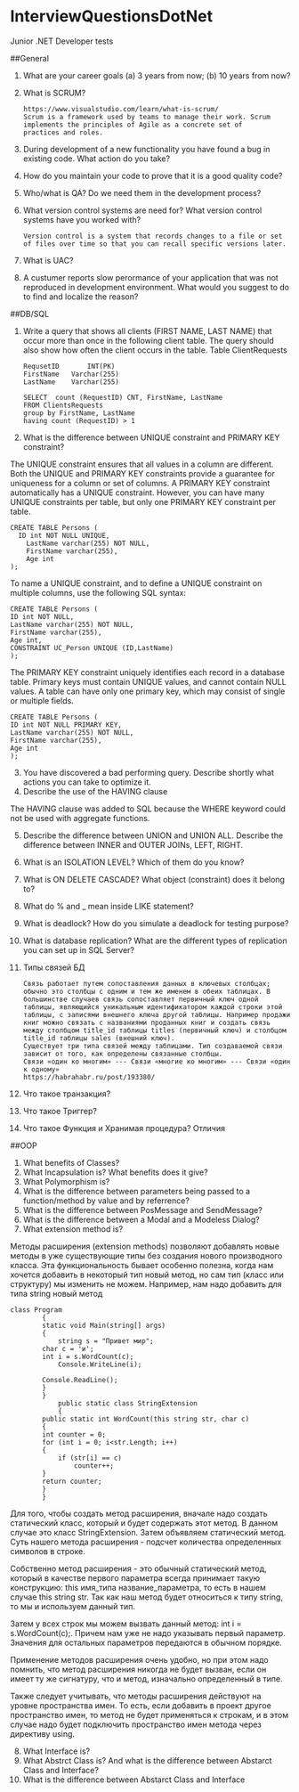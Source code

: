 # InterviewQuestionsDotNet
Junior .NET Developer tests

##General

1.	What are your career goals (а) 3 years from now; (b) 10 years from now?
2.	What is SCRUM?

		https://www.visualstudio.com/learn/what-is-scrum/
		Scrum is a framework used by teams to manage their work. Scrum implements the principles of Agile as a concrete set of 			practices and roles.
 

3.	During development of a new functionality you have found a bug in existing code. What action do you take?
4.	How do you maintain your code to prove that it is a good quality code?
5.	Who/what is QA? Do we need them in the development process?
6.	What version control systems are need for? What version control systems have you worked with?
		
		Version control is a system that records changes to a file or set of files over time so that you can recall specific versions later.


7.	What is UAC?
8.	A custumer reports slow perormance of your application that was not reproduced in development environment. What would you suggest to do to find and localize the reason?

##DB/SQL

1.	Write a query that shows all clients (FIRST NAME, LAST NAME) that occur more than once in the following client table. The query should also show how often the client occurs in the table.
Table ClientRequests

		RequsetID   	INT(PK)
		FirstName	Varchar(255)		
		LastName 	Varchar(255)

		SELECT 	count (RequestID) CNT, FirstName, LastName  
		FROM ClientsRequests 
		group by FirstName, LastName
		having count (RequestID) > 1

2.	What is the difference between UNIQUE constraint and PRIMARY KEY constraint?

The UNIQUE constraint ensures that all values in a column are different. Both the UNIQUE and PRIMARY KEY constraints provide a guarantee for uniqueness for a column or set of columns. A PRIMARY KEY constraint automatically has a UNIQUE constraint. However, you can have many UNIQUE constraints per table, but only one PRIMARY KEY constraint per table.
	
	CREATE TABLE Persons (
  	  ID int NOT NULL UNIQUE,
    	LastName varchar(255) NOT NULL,
    	FirstName varchar(255),
    	Age int
	);

To name a UNIQUE constraint, and to define a UNIQUE constraint on multiple columns, use the following SQL syntax: 

	CREATE TABLE Persons (
    ID int NOT NULL,
    LastName varchar(255) NOT NULL,
    FirstName varchar(255),
    Age int,
    CONSTRAINT UC_Person UNIQUE (ID,LastName)
	);

The PRIMARY KEY constraint uniquely identifies each record in a database table. Primary keys must contain UNIQUE values, and cannot contain NULL values. A table can have only one primary key, which may consist of single or multiple fields.
	
	CREATE TABLE Persons (
    ID int NOT NULL PRIMARY KEY,
    LastName varchar(255) NOT NULL,
    FirstName varchar(255),
    Age int
	);

3.	You have discovered a bad performing query. Describe shortly what actions you can take to optimize it.
4.	Describe the use of the HAVING clause

The HAVING clause was added to SQL because the WHERE keyword could not be used with aggregate functions.

5.	Describe the difference between UNION and UNION ALL. Describe the difference between INNER and OUTER JOINs, LEFT, RIGHT.
6.	What is an ISOLATION LEVEL? Which of them do you know?
7.	What is ON DELETE CASCADE? What object (constraint) does it belong to?
8.	What do % and _ mean inside LIKE statement?
9.	What is deadlock? How do you simulate a deadlock for testing purpose?
10.	What is database replication? What are the different types of replication you can set up in SQL Server?

11.	Типы связей БД

		Связь работает путем сопоставления данных в ключевых столбцах; обычно это столбцы с одним и тем же именем в обеих таблицах. В большинстве случаев связь сопоставляет первичный ключ одной таблицы, являющийся уникальным идентификатором каждой строки этой таблицы, с записями внешнего ключа другой таблицы. Например продажи книг можно связать с названиями проданных книг и создать связь между столбцом title_id таблицы titles (первичный ключ) и столбцом title_id таблицы sales (внешний ключ).
		Существует три типа связей между таблицами. Тип создаваемой связи зависит от того, как определены связанные столбцы. 
		Связи «один ко многим» --- Связи «многие ко многим» --- Связи «один к одному»
		https://habrahabr.ru/post/193380/

12.	Что такое транзакция?
13.	Что такое Триггер?
14.	Что такое Функция и Хранимая процедура? Отличия

##OOP

1.	What benefits of Classes?
2.	What Incapsulation is? What benefits does it give?
3.	What Polymorphism is?
4.	What is the difference between parameters being passed to a function/method by value and by referrence?
5.	What is the difference between PosMessage and SendMessage?
6.	What is the difference between a Modal and a Modeless Dialog?
7.	What extension method is? 

Методы расширения (extension methods) позволяют добавлять новые методы в уже существующие типы без создания нового производного класса. Эта функциональность бывает особенно полезна, когда нам хочется добавить в некоторый тип новый метод, но сам тип (класс или структуру) мы изменить не можем.
Например, нам надо добавить для типа string новый метод
```
class Program
		{
    	static void Main(string[] args)
    	{	
        	string s = "Привет мир";
        char c = 'и';
        int i = s.WordCount(c);
   			Console.WriteLine(i);
 
        Console.ReadLine();
    	}
		}
			public static class StringExtension
			{
    	public static int WordCount(this string str, char c)
    	{
        int counter = 0;
        for (int i = 0; i<str.Length; i++)
        {
            if (str[i] == c)
                counter++;
        }
        return counter;
    	}
		} 
```

Для того, чтобы создать метод расширения, вначале надо создать статический класс, который и будет содержать этот метод. В данном случае это класс StringExtension. Затем объявляем статический метод. Суть нашего метода расширения - подсчет количества определенных символов в строке.

Собственно метод расширения - это обычный статический метод, который в качестве первого параметра всегда принимает такую конструкцию: this имя_типа название_параметра, то есть в нашем случае this string str. Так как наш метод будет относиться к типу string, то мы и используем данный тип.

Затем у всех строк мы можем вызвать данный метод: int i = s.WordCount(c);. Причем нам уже не надо указывать первый параметр. Значения для остальных параметров передаются в обычном порядке.

Применение методов расширения очень удобно, но при этом надо помнить, что метод расширения никогда не будет вызван, если он имеет ту же сигнатуру, что и метод, изначально определенный в типе.

Также следует учитывать, что методы расширения действуют на уровне пространства имен. То есть, если добавить в проект другое пространство имен, то метод не будет применяться к строкам, и в этом случае надо будет подключить пространство имен метода через директиву using.

8.	What Interface is? 
9.	What Abstrct Class is? And what is the difference between Abstarct Class and Interface?
10.	What is the difference between Abstarct Class and Interface






